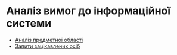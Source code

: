 # Аналіз вимог до інформаційної системи

- [Аналіз предметної області](./requirements/stakeholders-needs.md)
- [Запити зацікавлених осіб](./requirements/state-of-the-art.md)

